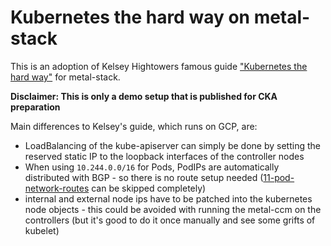 # Kubernetes the hard way on metal-stack

This is an adoption of Kelsey Hightowers famous guide ["Kubernetes the hard way"](https://github.com/kelseyhightower/kubernetes-the-hard-way) for metal-stack.

**Disclaimer: This is only a demo setup that is published for CKA preparation**

Main differences to Kelsey's guide, which runs on GCP, are:
- LoadBalancing of the kube-apiserver can simply be done by setting the reserved static IP to the loopback interfaces of the controller nodes
- When using `10.244.0.0/16` for Pods, PodIPs are automatically distributed with BGP - so there is no route setup needed ([11-pod-network-routes](https://github.com/kelseyhightower/kubernetes-the-hard-way/blob/master/docs/11-pod-network-routes.md) can be skipped completely)
- internal and external node ips have to be patched into the kubernetes node objects - this could be avoided with running the metal-ccm on the controllers (but it's good to do it once manually and see some grifts of kubelet)